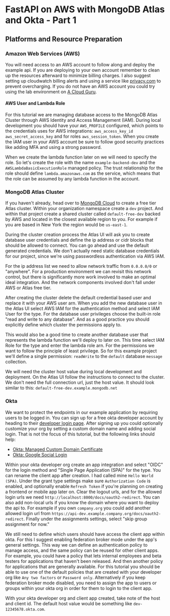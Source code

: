 # FastAPI on AWS with MongoDB Atlas and Okta - Part 1

## Platforms and Resource Preparation
### Amazon Web Services (AWS)
You will need access to an AWS account to follow along and deploy the example api. If you are deploying to your own account
remember to clean up the resources afterward to minimize billing charges. I also suggest setting up cloudwatch billing
alerts and using a service like [privacy.com](https://privacy.com) to prevent overcharging. If you do not have an AWS account
you could try using the lab environment on [A Cloud Guru](https://learn.acloud.guru/labs).

#### AWS User and Lambda Role
For this tutorial we are managing database access to the MongoDB Atlas Cluster through AWS Identity and Access Management
(IAM). During local development you should have your `AWS_PROFILE` configured, which points to the credentials uses for AWS
integrations: `aws_access_key_id` `aws_secret_access_key` and for roles `aws_session_token`. When you create the IAM user
in your AWS account be sure to follow good security practices like adding MFA and using a strong password.

When we create the lambda function later on we will need to specify the role. So let's create the role with the name
`example-backend-dev` and the `AWSLambdaBasicExecutionRole` managed policy. The trust relationship for the role should
define `lambda.amazonaws.com` as the service, which means that the role can be assumed by any lambda function in the account.

### MongoDB Atlas Cluster
If you haven't already, head over to [MongoDB Cloud](https://www.mongodb.com/cloud) to create a free tier Atlas cluster.
Within your organization namespace create a `dev` project. And within that project create a shared cluster called
`default-free-dev` backed by AWS and located in the closest available region to you. For example if you are based in
New York the region would be `us-east-1`.

During the cluster creation process the Atlas UI will ask you to create database user credentials and define the ip address
or cidr blocks that should be allowed to connect. You can go ahead and use the default generated credentials. We don't
actually need static database credentials for our project, since we're using passwordless authentication via AWS IAM.

For the ip address list we need to allow network traffic from `0.0.0.0/0` or "anywhere". For a production environment we can
revisit this network control, but there is significantly more work involved to make an optimal ideal integration. And the
network components involved don't fall under AWS or Atlas free tier.

After creating the cluster delete the default credential based user and replace it with your AWS user arn. When you
add the new database user in the Atlas UI select AWS IAM for the authentication method and select IAM User for the type.
For the database user privileges choose the built-in role "read and write to any database". And as a good practice you
should explicitly define which cluster the permissions apply to.

This would also be a good time to create another database user that represents the lambda function we'll deploy to later on.
This time select IAM Role for the type and enter the lambda role arn. For the permissions we want to follow the principle
of least privilege. So for this example project we'll define a single permission: `readWrite` to the `default` database
`message` collection.

We will need the cluster host value during local development and deployment. On the Atlas UI follow the instructions to
connect to the cluster. We don't need the full connection url, just the host value. It should look similar to this:
`default-free-dev.example.mongodb.net`

### Okta
We want to protect the endpoints in our example application by requiring users to be logged in. You can sign up for a free
okta developer account by heading to their [developer login page](https://developer.okta.com/login). After signing up you
could optionally customize your org by setting a custom domain name and adding social login. That is not the focus of this
tutorial, but the following links should help:

- [Okta: Managed Custom Domain Certificate][okta-managed-cert]
- [Okta: Google Social Login][okta-google-sso]

Within your okta developer org create an app integration and select "OIDC" for the login method and "Single Page Application (SPA)"
for the type. You can rename the client app after creation. I had called mine `Hello World (SPA)`. Under the grant type
settings make sure `Authorization Code` is enabled, and optionally enable `Refresh Token` if you're planning on creating
a frontend or mobile app later on. Clear the logout urls, and for the allowed login urls we need `http://localhost:8000/docs/oauth2-redirect`.
You can also add non-local urls if you know the domain where you want to deploy the api to. For example if you own `company.org`
you could add another allowed login url from `https://api-dev.example.company.org/docs/oauth2-redirect`. Finally under the
assignments settings, select "skip group assignment for now."

We still need to define which users should have access the client app within okta. For this I suggest enabling federation
broker mode under the app's general settings. This way we can define an authentication policy to manage access, and the
same policy can be reused for other client apps. For example, you could have a policy that lets internal employees and beta
testers for applications that haven't been released. And then another policy for applications that are generally available.
For this tutorial you should be able to use one of the default policies that are created with your developer org like
`Any two factors` or `Password only`. Alternatively if you keep federation broker mode disabled, you need to assign the app
to users or groups within your okta org in order for them to login to the client app.

With your okta developer org and client app created, take note of the host and client id. The default host value would be
something like `dev-12345678.okta.com`.

[okta-managed-cert]: https://developer.okta.com/docs/guides/custom-url-domain/main/#use-an-okta-managed-certificate
[okta-google-sso]: https://developer.okta.com/docs/guides/social-login/google/main
